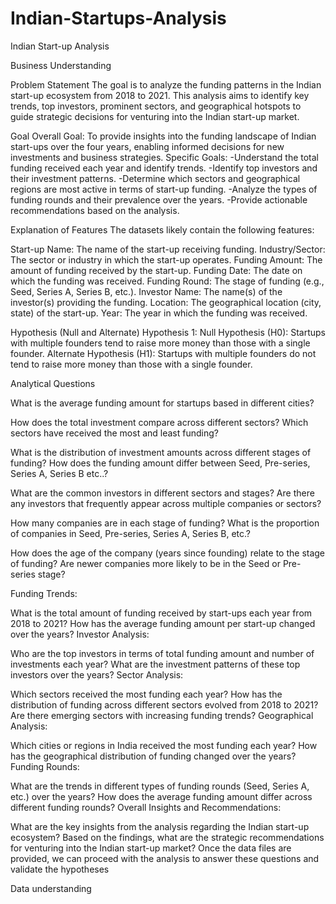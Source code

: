 # Indian-Startups-Analysis

Indian Start-up Analysis

Business Understanding

Problem Statement
The goal is to analyze the funding patterns in the Indian start-up ecosystem from 2018 to 2021. This analysis aims to identify key trends, top investors, prominent sectors, and geographical hotspots to guide strategic decisions for venturing into the Indian start-up market.

Goal
Overall Goal: To provide insights into the funding landscape of Indian start-ups over the four years, enabling informed decisions for new investments and business strategies.
Specific Goals:
    -Understand the total funding received each year and identify trends.
    -Identify top investors and their investment patterns.
    -Determine which sectors and geographical regions are most active in terms of start-up funding.
    -Analyze the types of funding rounds and their prevalence over the years.
    -Provide actionable recommendations based on the analysis.

Explanation of Features
The datasets likely contain the following features:

Start-up Name: The name of the start-up receiving funding.
Industry/Sector: The sector or industry in which the start-up operates.
Funding Amount: The amount of funding received by the start-up.
Funding Date: The date on which the funding was received.
Funding Round: The stage of funding (e.g., Seed, Series A, Series B, etc.).
Investor Name: The name(s) of the investor(s) providing the funding.
Location: The geographical location (city, state) of the start-up.
Year: The year in which the funding was received.


Hypothesis (Null and Alternate)
Hypothesis 1:
Null Hypothesis (H0): Startups with multiple founders tend to raise more money than those with a single founder.
Alternate Hypothesis (H1): Startups with multiple founders do not tend to raise more money than those with a single founder.


Analytical Questions

What is the average funding amount for startups based in different cities?

How does the total investment compare across different sectors? Which sectors have received the most and least funding?

What is the distribution of investment amounts across different stages of funding? How does the funding amount differ between Seed, Pre-series, Series A, Series B etc..?

What are the common investors in different sectors and stages?
Are there any investors that frequently appear across multiple companies or sectors?

How many companies are in each stage of funding?
What is the proportion of companies in Seed, Pre-series, Series A, Series B, etc.?

How does the age of the company (years since founding) relate to the stage of funding?
Are newer companies more likely to be in the Seed or Pre-series stage?


Funding Trends:

What is the total amount of funding received by start-ups each year from 2018 to 2021?
How has the average funding amount per start-up changed over the years?
Investor Analysis:

Who are the top investors in terms of total funding amount and number of investments each year?
What are the investment patterns of these top investors over the years?
Sector Analysis:

Which sectors received the most funding each year?
How has the distribution of funding across different sectors evolved from 2018 to 2021?
Are there emerging sectors with increasing funding trends?
Geographical Analysis:

Which cities or regions in India received the most funding each year?
How has the geographical distribution of funding changed over the years?
Funding Rounds:

What are the trends in different types of funding rounds (Seed, Series A, etc.) over the years?
How does the average funding amount differ across different funding rounds?
Overall Insights and Recommendations:

What are the key insights from the analysis regarding the Indian start-up ecosystem?
Based on the findings, what are the strategic recommendations for venturing into the Indian start-up market?
Once the data files are provided, we can proceed with the analysis to answer these questions and validate the hypotheses


Data understanding
